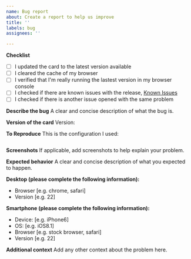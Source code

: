 ```yaml
---
name: Bug report
about: Create a report to help us improve
title: ''
labels: bug
assignees: ''

---
```


**Checklist**
- [ ] I updated the card to the latest version available
- [ ] I cleared the cache of my browser
- [ ] I verified that I'm really running the lastest version in my browser console
- [ ] I checked if there are known issues with the release, [Known Issues](https://github.com/RomRider/apexcharts-card-orig/blob/add_known_issues/known_issues.md)
- [ ] I checked if there is another issue opened with the same problem

**Describe the bug**
A clear and concise description of what the bug is.

**Version of the card**
Version:

**To Reproduce**
This is the configuration I used:
```yaml

```

**Screenshots**
If applicable, add screenshots to help explain your problem.

**Expected behavior**
A clear and concise description of what you expected to happen.

**Desktop (please complete the following information):**
 - Browser [e.g. chrome, safari]
 - Version [e.g. 22]

**Smartphone (please complete the following information):**
 - Device: [e.g. iPhone6]
 - OS: [e.g. iOS8.1]
 - Browser [e.g. stock browser, safari]
 - Version [e.g. 22]

**Additional context**
Add any other context about the problem here.
